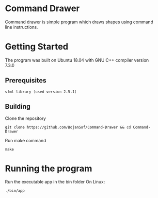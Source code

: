 # Command Drawer
Command drawer is simple program which draws shapes using command line instructions.
# Getting Started
The program was built on Ubuntu 18.04 with GNU C++ compiler version 7.3.0
## Prerequisites
```
sfml library (used version 2.5.1)
```
## Building
Clone the repository
```
git clone https://github.com/BojanSof/Command-Drawer && cd Command-Drawer
```
Run make command
```
make
```
# Running the program
Run the executable app in the bin folder
On Linux:
```
./bin/app
```
